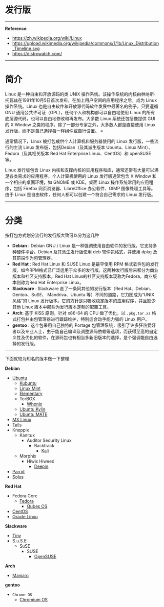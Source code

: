 # 发行版

---

**Reference**
- https://zh.wikipedia.org/wiki/Linux
- https://upload.wikimedia.org/wikipedia/commons/1/1b/Linux_Distribution_Timeline.svg
- https://distrowatch.com/

---

# 简介

Linux 是一种自由和开放源码的类 UNIX 操作系统。该操作系统的内核由林纳斯·托瓦兹在1991年10月5日首次发布，在加上用户空间的应用程序之后，成为 Linux 操作系统。Linux 也是自由软件和开放源代码软件发展中最著名的例子。只要遵循 GNU 通用公共许可证（GPL），任何个人和机构都可以自由地使用 Linux 的所有底层源代码，也可以自由地修改和再发布。大多数 Linux 系统还包括像提供 GUI 的 X Window 之类的程序。除了一部分专家之外，大多数人都是直接使用 Linux 发行版，而不是自己选择每一样组件或自行设置。 =

通常情况下，Linux 被打包成供个人计算机和服务器使用的 Linux 发行版，一些流行的主流 Linux 发布版，包括Debian（及其派生版本 Ubuntu、Linux Mint）、Fedora（及其相关版本 Red Hat Enterprise Linux、CentOS）和 openSUSE 等。

Linux 发行版包含 Linux 内核和支撑内核的实用程序和库，通常还带有大量可以满足各类需求的应用程序。个人计算机使用的 Linux 发行版通常包含 X Window 和一个相应的桌面环境，如 GNOME 或 KDE。桌面 Linux 操作系统常用的应用程序，包括 Firefox 网页浏览器、LibreOffice 办公软件、GIMP 图像处理工具等。由于 Linux 是自由软件，任何人都可以创建一个符合自己需求的 Linux 发行版。

---

# 分类

按打包方式划分流行的发行版大致可以分为这几种

- **Debian** : Debian GNU / Linux 是一种强调使用自由软件的发行版。它支持多种硬件平台。Debian 及其派生发行版使用 deb 软件包格式，并使用 dpkg 及其前端作为包管理器。
- **Red Hat** : Red Hat Linux 和 SUSE Linux 是最早使用 RPM 格式软件包的发行版，如今RPM格式已广泛运用于众多的发行版。这两种发行版后来都分为商业版本和社区支持版本。Red Hat Linux的社区支持版本现称为Fedora，商业版本则称为Red Hat Enterprise Linux。
- **Slackware** : Slackware 走了一条同其他的发行版本（Red Hat、Debian、Gentoo、SuSE、 Mandriva、Ubuntu 等）不同的道路，它力图成为“UNIX 风格”的 Linux 发行版本。它的方针是只吸收稳定版本的应用程序，并且缺少其他 Linux 版本中那些为发行版本定制的配置工具。
- **Arch**: 基于 KISS 原则，针对 x86-64 的 CPU 做了优化，以 `.pkg.tar.xz` 格式打包并由包管理器进行跟踪维护，特别适合动手能力强的 Linux 用户。
- **gentoo** : 这个包采用自己独特的 Portage 包管理系统，吸引了许多狂热爱好者以及专业人士，由于能自己编译及调整源码依赖等选项，而获得至高的自定义性及优化的软件，在源码包也有相当多新旧版本的选择，是个强调能自由选择的发行版。

---

下面就较为知名的版本做一下整理

**Debian**
- [Ubuntu](https://ubuntu.com/)
    - [Kubuntu](https://kubuntu.org/)
    - [Linux Mint](https://www.linuxmint.com/)
    - [Elementary](https://elementary.io/)
    - TorBOX
        - [Whonix](https://github.com/Whonix/Whonix)
    - [Ubuntu Kylin](http://ubuntukylin.com/)
    - [Ubuntu MATE](https://ubuntu-mate.org/)
- [MX Linux](https://mxlinux.org/)
- [Tails](https://tails.boum.org)
- Knoppix
    - Kanitux
        - Auditor Security Linux
            - Backtrack
                - [Kali](https://www.kali.org/)
    - Morphix
        - Hiwix Hiweed
            - [Deepin](https://www.deepin.org)
- [Parrot](https://parrotlinux.org/)
- [Solus](https://solusos.com)

**Red Hat**
- Fedora Core
    - [Fedora](https://fedoraproject.org)
        - [Qubes OS](https://www.qubes-os.org/)
- [CentOS](https://centos.org)
- [Oracle Linxu](https://www.oracle.com/linux/)

**Slackware**
- [Tiny](http://tiny.seul.org/)
- S.u.S.E
    - SuSE
        - SUSE
            - [OpenSUSE](https://www.opensuse.org/)

**Arch**
- [Manjaro](https://manjaro.org/)

**gentoo**
- `Chrome OS`
    - [Chromium OS](https://www.chromium.org/chromium-os)
